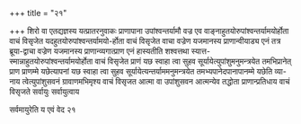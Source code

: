 +++
title = "२१"

+++
शिरो वा एतद्यज्ञस्य यत्प्रातरनुवाकः प्राणापाना उपांश्वन्तर्यामौ वज्र एव
वाङ्नाहुतयोरुपांश्वन्तर्यामयोर्होता वाचं विसृजेत
यदहुतयोरुपांश्वन्तर्यामयो-र्होता
वाचं विसृजेत वाचा वज्रेण यजमानस्य प्राणान्वीयाड्य एनं तत्र ब्रूया-द्वाचा
वज्रेण यजमानस्य प्राणान्व्यगात्प्राण एनं हास्यतीति शश्वत्तथा
स्यात्त-स्मान्नाहुतयोरुपांश्वन्तर्यामयोर्होता वाचं
विसृजेत प्राणं यछ स्वाहा त्वा सुहव सूर्यायेत्युपांशुमनुमन्त्रयेत
तमभिप्रानेत् प्राण प्राणम्मे यछेत्यापनां यछ स्वाहा त्वा
सुहव सूर्यायेत्यन्तर्याममनुमन्त्रयेत तमभ्यपानेदपानापानम्मे यछेति
व्या-नाय त्वेत्युपांशुसवनं ग्रावाणमभिमृश्य वाचं विसृजत आत्मा
वा उपांशुसवन आत्मन्येव तद्धोता प्राणान्प्रतिधाय वाचं विसृजते
सर्वायुः सर्वायुत्वाय 

सर्वमायुरेति य एवं वेद २१




 

